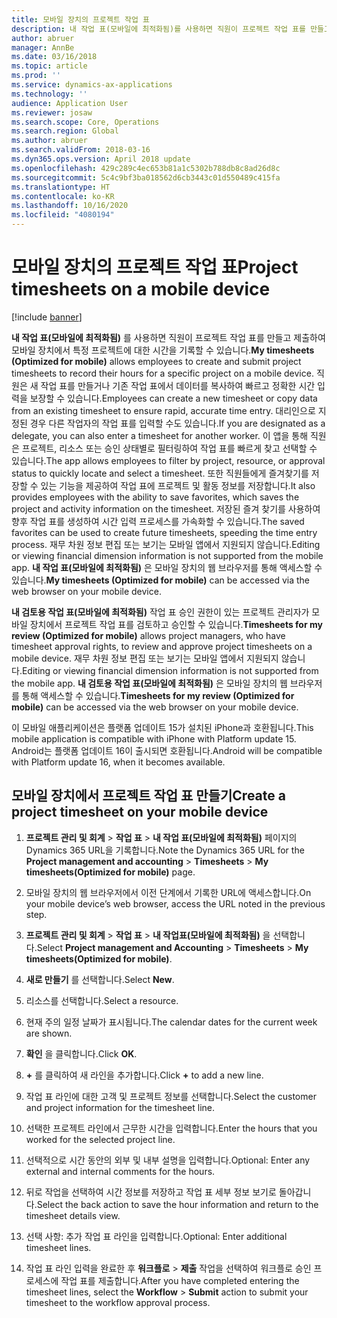 ```yaml
---
title: 모바일 장치의 프로젝트 작업 표
description: 내 작업 표(모바일에 최적화됨)를 사용하면 직원이 프로젝트 작업 표를 만들고 제출하여 모바일 장치에서 특정 프로젝트에 대한 시간을 기록할 수 있습니다.
author: abruer
manager: AnnBe
ms.date: 03/16/2018
ms.topic: article
ms.prod: ''
ms.service: dynamics-ax-applications
ms.technology: ''
audience: Application User
ms.reviewer: josaw
ms.search.scope: Core, Operations
ms.search.region: Global
ms.author: abruer
ms.search.validFrom: 2018-03-16
ms.dyn365.ops.version: April 2018 update
ms.openlocfilehash: 429c289c4ec653b81a1c5302b788db8c8ad26d8c
ms.sourcegitcommit: 5c4c9bf3ba018562d6cb3443c01d550489c415fa
ms.translationtype: HT
ms.contentlocale: ko-KR
ms.lasthandoff: 10/16/2020
ms.locfileid: "4080194"
---
```

# <a name="project-timesheets-on-a-mobile-device"></a><span data-ttu-id="01f6f-103">모바일 장치의 프로젝트 작업 표</span><span class="sxs-lookup"><span data-stu-id="01f6f-103">Project timesheets on a mobile device</span></span>

[!include [banner](../includes/banner.md)]

<span data-ttu-id="01f6f-104">**내 작업 표(모바일에 최적화됨)** 를 사용하면 직원이 프로젝트 작업 표를 만들고 제출하여 모바일 장치에서 특정 프로젝트에 대한 시간을 기록할 수 있습니다.</span><span class="sxs-lookup"><span data-stu-id="01f6f-104">**My timesheets (Optimized for mobile)** allows employees to create and submit project timesheets to record their hours for a specific project on a mobile device.</span></span> <span data-ttu-id="01f6f-105">직원은 새 작업 표를 만들거나 기존 작업 표에서 데이터를 복사하여 빠르고 정확한 시간 입력을 보장할 수 있습니다.</span><span class="sxs-lookup"><span data-stu-id="01f6f-105">Employees can create a new timesheet or copy data from an existing timesheet to ensure rapid, accurate time entry.</span></span> <span data-ttu-id="01f6f-106">대리인으로 지정된 경우 다른 작업자의 작업 표를 입력할 수도 있습니다.</span><span class="sxs-lookup"><span data-stu-id="01f6f-106">If you are designated as a delegate, you can also enter a timesheet for another worker.</span></span> <span data-ttu-id="01f6f-107">이 앱을 통해 직원은 프로젝트, 리소스 또는 승인 상태별로 필터링하여 작업 표를 빠르게 찾고 선택할 수 있습니다.</span><span class="sxs-lookup"><span data-stu-id="01f6f-107">The app allows employees to filter by project, resource, or approval status to quickly locate and select a timesheet.</span></span> <span data-ttu-id="01f6f-108">또한 직원들에게 즐겨찾기를 저장할 수 있는 기능을 제공하여 작업 표에 프로젝트 및 활동 정보를 저장합니다.</span><span class="sxs-lookup"><span data-stu-id="01f6f-108">It also provides employees with the ability to save favorites, which saves the project and activity information on the timesheet.</span></span> <span data-ttu-id="01f6f-109">저장된 즐겨 찾기를 사용하여 향후 작업 표를 생성하여 시간 입력 프로세스를 가속화할 수 있습니다.</span><span class="sxs-lookup"><span data-stu-id="01f6f-109">The saved favorites can be used to create future timesheets, speeding the time entry process.</span></span> <span data-ttu-id="01f6f-110">재무 차원 정보 편집 또는 보기는 모바일 앱에서 지원되지 않습니다.</span><span class="sxs-lookup"><span data-stu-id="01f6f-110">Editing or viewing financial dimension information is not supported from the mobile app.</span></span> <span data-ttu-id="01f6f-111">**내 작업 표(모바일에 최적화됨)** 은 모바일 장치의 웹 브라우저를 통해 액세스할 수 있습니다.</span><span class="sxs-lookup"><span data-stu-id="01f6f-111">**My timesheets (Optimized for mobile)** can be accessed via the web browser on your mobile device.</span></span>

<span data-ttu-id="01f6f-112">**내 검토용 작업 표(모바일에 최적화됨)** 작업 표 승인 권한이 있는 프로젝트 관리자가 모바일 장치에서 프로젝트 작업 표를 검토하고 승인할 수 있습니다.</span><span class="sxs-lookup"><span data-stu-id="01f6f-112">**Timesheets for my review (Optimized for mobile)** allows project managers, who have timesheet approval rights, to review and approve project timesheets on a mobile device.</span></span> <span data-ttu-id="01f6f-113">재무 차원 정보 편집 또는 보기는 모바일 앱에서 지원되지 않습니다.</span><span class="sxs-lookup"><span data-stu-id="01f6f-113">Editing or viewing financial dimension information is not supported from the mobile app.</span></span> <span data-ttu-id="01f6f-114">**내 검토용 작업 표(모바일에 최적화됨)** 은 모바일 장치의 웹 브라우저를 통해 액세스할 수 있습니다.</span><span class="sxs-lookup"><span data-stu-id="01f6f-114">**Timesheets for my review (Optimized for mobile)** can be accessed via the web browser on your mobile device.</span></span>

<span data-ttu-id="01f6f-115">이 모바일 애플리케이션은 플랫폼 업데이트 15가 설치된 iPhone과 호환됩니다.</span><span class="sxs-lookup"><span data-stu-id="01f6f-115">This mobile application is compatible with iPhone with Platform update 15.</span></span>
<span data-ttu-id="01f6f-116">Android는 플랫폼 업데이트 16이 출시되면 호환됩니다.</span><span class="sxs-lookup"><span data-stu-id="01f6f-116">Android will be compatible with Platform update 16, when it becomes available.</span></span>

## <a name="create-a-project-timesheet-on-your-mobile-device"></a><span data-ttu-id="01f6f-117">모바일 장치에서 프로젝트 작업 표 만들기</span><span class="sxs-lookup"><span data-stu-id="01f6f-117">Create a project timesheet on your mobile device</span></span>

1.  <span data-ttu-id="01f6f-118">**프로젝트 관리 및 회계** \> **작업 표** \> **내 작업 표(모바일에 최적화됨)** 페이지의 Dynamics 365 URL을 기록합니다.</span><span class="sxs-lookup"><span data-stu-id="01f6f-118">Note the Dynamics 365 URL for the **Project management and accounting** \> **Timesheets** \> **My timesheets(Optimized for mobile)** page.</span></span>

2.  <span data-ttu-id="01f6f-119">모바일 장치의 웹 브라우저에서 이전 단계에서 기록한 URL에 액세스합니다.</span><span class="sxs-lookup"><span data-stu-id="01f6f-119">On your mobile device’s web browser, access the URL noted in the previous step.</span></span>
 
3.  <span data-ttu-id="01f6f-120">**프로젝트 관리 및 회계** \> **작업 표** \> **내 작업표(모바일에 최적화됨)** 을 선택합니다.</span><span class="sxs-lookup"><span data-stu-id="01f6f-120">Select **Project management and Accounting** \> **Timesheets** \> **My timesheets(Optimized for mobile)**.</span></span>

4.  <span data-ttu-id="01f6f-121">**새로 만들기** 를 선택합니다.</span><span class="sxs-lookup"><span data-stu-id="01f6f-121">Select **New**.</span></span>

5.  <span data-ttu-id="01f6f-122">리소스를 선택합니다.</span><span class="sxs-lookup"><span data-stu-id="01f6f-122">Select a resource.</span></span>

6.  <span data-ttu-id="01f6f-123">현재 주의 일정 날짜가 표시됩니다.</span><span class="sxs-lookup"><span data-stu-id="01f6f-123">The calendar dates for the current week are shown.</span></span>

7.  <span data-ttu-id="01f6f-124">**확인** 을 클릭합니다.</span><span class="sxs-lookup"><span data-stu-id="01f6f-124">Click **OK**.</span></span>

8.  <span data-ttu-id="01f6f-125">**+** 를 클릭하여 새 라인을 추가합니다.</span><span class="sxs-lookup"><span data-stu-id="01f6f-125">Click **+** to add a new line.</span></span>

9.  <span data-ttu-id="01f6f-126">작업 표 라인에 대한 고객 및 프로젝트 정보를 선택합니다.</span><span class="sxs-lookup"><span data-stu-id="01f6f-126">Select the customer and project information for the timesheet line.</span></span>

10. <span data-ttu-id="01f6f-127">선택한 프로젝트 라인에서 근무한 시간을 입력합니다.</span><span class="sxs-lookup"><span data-stu-id="01f6f-127">Enter the hours that you worked for the selected project line.</span></span>

11. <span data-ttu-id="01f6f-128">선택적으로 시간 동안의 외부 및 내부 설명을 입력합니다.</span><span class="sxs-lookup"><span data-stu-id="01f6f-128">Optional: Enter any external and internal comments for the hours.</span></span>

12. <span data-ttu-id="01f6f-129">뒤로 작업을 선택하여 시간 정보를 저장하고 작업 표 세부 정보 보기로 돌아갑니다.</span><span class="sxs-lookup"><span data-stu-id="01f6f-129">Select the back action to save the hour information and return to the timesheet details view.</span></span>

13. <span data-ttu-id="01f6f-130">선택 사항: 추가 작업 표 라인을 입력합니다.</span><span class="sxs-lookup"><span data-stu-id="01f6f-130">Optional: Enter additional timesheet lines.</span></span>

14. <span data-ttu-id="01f6f-131">작업 표 라인 입력을 완료한 후 **워크플로** \> **제출** 작업을 선택하여 워크플로 승인 프로세스에 작업 표를 제출합니다.</span><span class="sxs-lookup"><span data-stu-id="01f6f-131">After you have completed entering the timesheet lines, select the **Workflow** \> **Submit** action to submit your timesheet to the workflow approval process.</span></span>
